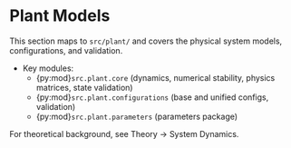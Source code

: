 # Plant Models

This section maps to `src/plant/` and covers the physical system models, configurations, and validation.

- Key modules:
  - {py:mod}`src.plant.core` (dynamics, numerical stability, physics matrices, state validation)
  - {py:mod}`src.plant.configurations` (base and unified configs, validation)
  - {py:mod}`src.plant.parameters` (parameters package)

For theoretical background, see Theory → System Dynamics.

